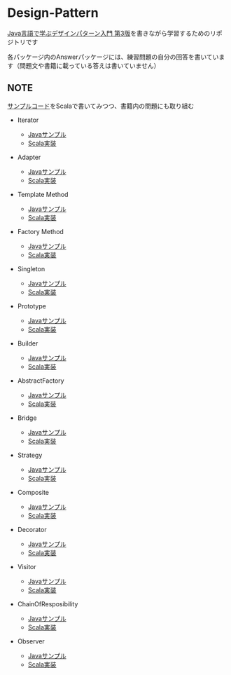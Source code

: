 # Design-Pattern
[Java言語で学ぶデザインパターン入門 第3版](https://www.hyuki.com/dp/)を書きながら学習するためのリポジトリです

各パッケージ内のAnswerパッケージには、練習問題の自分の回答を書いています（問題文や書籍に載っている答えは書いていません）

## NOTE
[サンプルコード](https://github.com/Kanta715/design-pattern/tree/main/java-sample/src)をScalaで書いてみつつ、書籍内の問題にも取り組む

- Iterator
  - [Javaサンプル](https://github.com/Kanta715/design-pattern/tree/main/java-sample/src/Iterator)
  - [Scala実装](https://github.com/Kanta715/design-pattern/tree/main/src/main/scala/Iterator)

- Adapter
  - [Javaサンプル](https://github.com/Kanta715/design-pattern/tree/main/java-sample/src/Adapter)
  - [Scala実装](https://github.com/Kanta715/design-pattern/tree/main/src/main/scala/Adapter)

- Template Method
  - [Javaサンプル](https://github.com/Kanta715/design-pattern/tree/main/java-sample/src/TemplateMethod)
  - [Scala実装](https://github.com/Kanta715/design-pattern/tree/main/src/main/scala/TemplateMethod)

- Factory Method
  - [Javaサンプル](https://github.com/Kanta715/design-pattern/tree/main/java-sample/src/FactoryMethod)
  - [Scala実装](https://github.com/Kanta715/design-pattern/tree/main/src/main/scala/FactoryMethod)

- Singleton
  - [Javaサンプル](https://github.com/Kanta715/design-pattern/tree/main/java-sample/src/Singleton)
  - [Scala実装](https://github.com/Kanta715/design-pattern/tree/main/src/main/scala/Singleton)

- Prototype
  - [Javaサンプル](https://github.com/Kanta715/design-pattern/tree/main/java-sample/src/Prototype)
  - [Scala実装](https://github.com/Kanta715/design-pattern/tree/main/src/main/scala/Prototype)

- Builder
  - [Javaサンプル](https://github.com/Kanta715/design-pattern/tree/main/java-sample/src/Builder)
  - [Scala実装](https://github.com/Kanta715/design-pattern/tree/main/src/main/scala/Builder)

- AbstractFactory
  - [Javaサンプル](https://github.com/Kanta715/design-pattern/tree/main/java-sample/src/AbstractFactory)
  - [Scala実装](https://github.com/Kanta715/design-pattern/tree/main/src/main/scala/AbstractFactory)

- Bridge
  - [Javaサンプル](https://github.com/Kanta715/design-pattern/tree/main/java-sample/src/Bridge)
  - [Scala実装](https://github.com/Kanta715/design-pattern/tree/main/src/main/scala/Bridge)

- Strategy
  - [Javaサンプル](https://github.com/Kanta715/design-pattern/tree/main/java-sample/src/Strategy)
  - [Scala実装](https://github.com/Kanta715/design-pattern/tree/main/src/main/scala/Strategy)

- Composite
  - [Javaサンプル](https://github.com/Kanta715/design-pattern/tree/main/java-sample/src/Composite)
  - [Scala実装](https://github.com/Kanta715/design-pattern/tree/main/src/main/scala/Composite)

- Decorator
  - [Javaサンプル](https://github.com/Kanta715/design-pattern/tree/main/java-sample/src/Decorator)
  - [Scala実装](https://github.com/Kanta715/design-pattern/tree/main/src/main/scala/Decorator)

- Visitor
  - [Javaサンプル](https://github.com/Kanta715/design-pattern/tree/main/java-sample/src/Visitor)
  - [Scala実装](https://github.com/Kanta715/design-pattern/tree/main/src/main/scala/Visitor)

- ChainOfResposibility
  - [Javaサンプル](https://github.com/Kanta715/design-pattern/tree/main/java-sample/src/ChainOfResponsibility)
  - [Scala実装](https://github.com/Kanta715/design-pattern/tree/main/src/main/scala/ChainOfResponsibility)

- Observer
  - [Javaサンプル](https://github.com/Kanta715/design-pattern/tree/main/java-sample/src/Observer)
  - [Scala実装](https://github.com/Kanta715/design-pattern/tree/main/src/main/scala/Observer)
